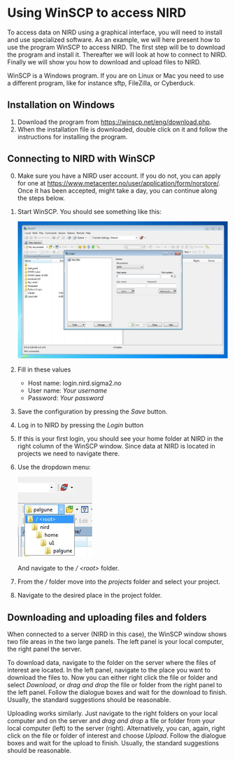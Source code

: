 # Using WinSCP to access NIRD

To access data on NIRD using a graphical interface, you will need to install and use specialized software.
As an example, we will here present how to use the program WinSCP to access NIRD. The first step will be to download the program and install it. Thereafter we will look at how to connect to NIRD. Finally we will show you how to download and upload files to NIRD.

WinSCP is a Windows program. If you are on Linux or Mac you need to use a different program, like for instance sftp, FileZilla, or Cyberduck.

## Installation on Windows

1.  Download the program from  <https://winscp.net/eng/download.php>.
2.  When the installation file is downloaded, double click on it and follow the instructions for installing the program.

## Connecting to NIRD with WinSCP

0. Make sure you have a NIRD user account. If you do not, you can apply for one at <https://www.metacenter.no/user/application/form/norstore/>. Once it has been accepted, might take a day, you can continue along the steps below.
1. Start WinSCP. You should see something like this:

    ![WinSCP startup](images/WinSCP_start.jpg)

2. Fill in these values
    - Host name: login.nird.sigma2.no
    - User name: *Your username*
    - Password: *Your password*
3. Save the configuration by pressing the *Save* button.
4. Log in to NIRD by pressing the *Login* button
5. If this is your first login, you should see your home folder at NIRD in the right column of the WinSCP window.
   Since data at NIRD is located in projects we need to navigate there.
6. Use the dropdown menu:
    
    ![Dropdown](images/WinSCP_dropdown.jpg)

   And navigate to the */ \<root\>* folder.
7. From the */* folder move into the *projects* folder and select your project.
8. Navigate to the desired place in the project folder.


## Downloading and uploading files and folders

When connected to a server (NIRD in this case), the WinSCP window shows two file areas in the two large panels. The left panel is your local computer, the right panel the server.

To download data, navigate to the folder on the server where the files of interest are located. In the left panel, navigate to the place you want to download the files to. Now you can either right click the file or folder and select *Download*, or *drag and drop* the file or folder from the right panel to the left panel. Follow the dialogue boxes and wait for the download to finish. Usually, the standard suggestions should be reasonable.

Uploading works similarly. Just navigate to the right folders on your local computer and on the server and *drag and drop* a file or folder from your local computer (left) to the server (right). Alternatively, you can, again, right click on the file or folder of interest and choose *Upload*. Follow the dialogue boxes and wait for the upload to finish. Usually, the standard suggestions should be reasonable.
